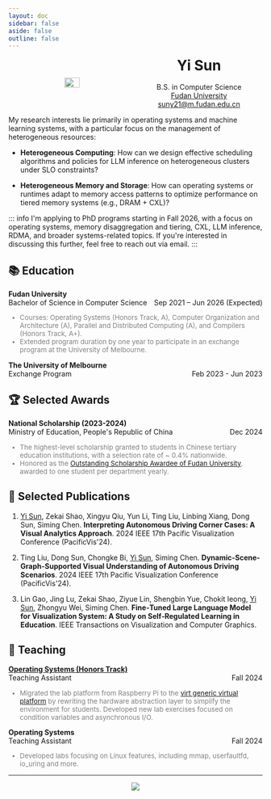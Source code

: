 ```yaml
---
layout: doc
sidebar: false
aside: false
outline: false
---
```


<div style="display: flex; width: 100%; align-items: center;">
  <div style="width: 50%; text-align: center; margin: auto;">
    <img style="width: 35%; display: block; margin-left: auto; margin-right: auto;" src="/avatar.jpg">
  </div>
  <div style="display: flex; align-items: center; justify-content: center; flex-direction: column; width: 50%; text-align: center; ">
    <h1 style="font-weight: bold; margin-top: 0; margin-bottom: 0;">Yi Sun</h1>
    <br>
    <div>B.S. in Computer Science</div>
    <a href="http://www.fudan.edu.cn">Fudan University</a>
    <a href="mailto:suny21@m.fudan.edu.cn">suny21@m.fudan.edu.cn</a>
  </div>
</div>

My research interests lie primarily in operating systems and machine learning systems, with a particular focus on the management of heterogeneous resources:

* **Heterogeneous Computing**: How can we design effective scheduling algorithms and policies for LLM inference on heterogeneous clusters under SLO constraints?

* **Heterogeneous Memory and Storage**: How can operating systems or runtimes adapt to memory access patterns to optimize performance on tiered memory systems (e.g., DRAM + CXL)?

::: info
I'm applying to PhD programs starting in Fall 2026, with a focus on operating systems, memory disaggregation and tiering, CXL, LLM inference, RDMA, and broader systems-related topics. If you're interested in discussing this further, feel free to reach out via email.
:::


## 📚 Education

<div class="education-entry">
        <div class="institution">Fudan University</div>
        <div class="program-date">
            <span>Bachelor of Science in Computer Science</span>
            <span>Sep 2021 – Jun 2026 (Expected)</span>
        </div>
        <div class="details">
            <ul>
                <li>Courses: Operating Systems (Honors Track, A), Computer Organization and Architecture (A), Parallel and Distributed Computing (A), and Compilers (Honors Track, A+).</li>
                <li>Extended program duration by one year to participate in an exchange program at the University of Melbourne.</li>
            </ul>
        </div>
</div>

<div class="education-entry">
  <div class="institution">The University of Melbourne</div>
  <div class="program-date">
    <span>Exchange Program</span>
    <span>Feb 2023 - Jun 2023</span>
  </div>
  <div class="details">
    <ul>
    </ul>
  </div>
</div>

## 🏆 Selected Awards

<div class="education-entry">
        <div class="institution">National Scholarship (2023-2024)</div>
        <div class="program-date">
            <span>Ministry of Education, People's Republic of China</span>
            <span>Dec 2024</span>
        </div>
        <div class="details">
            <ul>
                <li>The highest-level scholarship granted to students in Chinese tertiary education institutions, with a selection rate of ~ 0.4% nationwide.</li>
                <li> Honored as the <a href="https://mp.weixin.qq.com/s/l_htmep4UMeYg_tnOcyhDA">Outstanding Scholarship Awardee of Fudan University</a>, awarded to one student per department yearly.</li>
            </ul>
        </div>
</div>


## 📝 Selected Publications

1. <u>Yi Sun</u>, Zekai Shao, Xingyu Qiu, Yun Li, Ting Liu, Linbing Xiang, Dong Sun, Siming Chen. **Interpreting Autonomous Driving Corner Cases: A Visual Analytics Approach**. 2024 IEEE 17th Pacific Visualization Conference (PacificVis'24).

2. Ting Liu, Dong Sun, Chongke Bi, <u>Yi Sun</u>, Siming Chen. **Dynamic-Scene-Graph-Supported Visual Understanding of Autonomous Driving Scenarios**. 2024 IEEE 17th Pacific Visualization Conference (PacificVis'24).

3. Lin Gao, Jing Lu, Zekai Shao, Ziyue Lin, Shengbin Yue, Chokit Ieong, <u>Yi Sun</u>, Zhongyu Wei, Siming Chen. **Fine‑Tuned Large Language Model for Visualization System: A Study on Self‑Regulated Learning in Education**. IEEE Transactions on Visualization and Computer Graphics.

## 🏫 Teaching

<div class="education-entry">
        <div class="institution"><a href="https://osh.fducslg.com">Operating Systems (Honors Track)</a></div>
        <div class="program-date">
            <span>Teaching Assistant</span>
            <span>Fall 2024</span>
        </div>
        <div class="details">
            <ul>
                <li> Migrated the lab platform from Raspberry Pi to the <a href="https://www.qemu.org/docs/master/system/riscv/virt.html">virt generic virtual platform</a> by rewriting the hardware abstraction layer to simplify the environment for students. Developed new lab exercises focused on condition variables and asynchronous I/O. </li>
            </ul>
        </div>
</div>

<div class="education-entry">
        <div class="institution">Operating Systems</div>
        <div class="program-date">
            <span>Teaching Assistant</span>
            <span>Fall 2024</span>
        </div>
        <div class="details">
            <ul>
                <li> Developed labs focusing on Linux features, including mmap, userfaultfd, io_uring and more. </li>
            </ul>
        </div>
</div>

---

<center><a href='https://clustrmaps.com/site/1c4j9'  title='Visit tracker'><img src='//clustrmaps.com/map_v2.png?cl=ffffff&w=300&t=tt&d=ZquOC4ZbDB5R5cx5IUEn6PlrBWbXw0BBUxV_j_7Fg5w'/></a></center>

<style>
  .card {
    width: 20%; /* Adjusts width to 25% of the view */
    border: 1px solid #ccc;
    box-shadow: 0 2px 5px #ccc;
    border-radius: 10px; /* Adds rounded corners */
    font-family: Arial, sans-serif;
    overflow: hidden; /* Ensures the image corners are also rounded */
  }

  .card img {
    width: 100%;
    height: auto;
    display: block; /* Removes bottom space/gap under the image */
  }

  .card footer {
    background-color: white;
    padding: 10px;
    text-align: center;
    color: black;
    font-size: 14px;
  }

  .institution {
    font-weight: bold;
  }
  .program-date {
    display: flex;
    justify-content: space-between;
  }
  .details {
    color: gray;
    font-size: 0.95em;
  }
</style>


